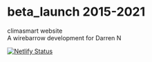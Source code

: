 # beta_launch 2015-2021
climasmart website  </br>
A wirebarrow development for Darren N

[![Netlify Status](https://api.netlify.com/api/v1/badges/ae86e518-0dfb-47ff-a84d-966d97ebb100/deploy-status)](https://app.netlify.com/sites/kind-golick-315303/deploys)
